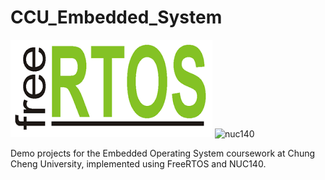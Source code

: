 # CCU_Embedded_System

![FreeRTOS](https://github.com/wengjiahuang0529/CCU_Embedded_OS/blob/7678475c6ae203d5e0604133219dd1777038f816/picture/FREERTOS.png)
![nuc140]()

Demo projects for the Embedded Operating System coursework at Chung Cheng University, implemented using FreeRTOS and NUC140.
